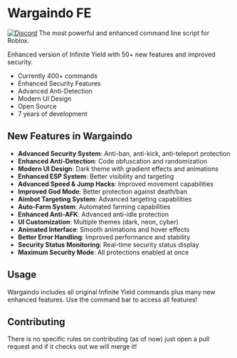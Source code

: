 # Wargaindo FE
[![Discord](https://media.discordapp.net/attachments/338403017894395905/668536741942263808/Discord-Logo-Color.png)](https://discord.gg/78ZuWSq)
The most powerful and enhanced command line script for Roblox.

Enhanced version of Infinite Yield with 50+ new features and improved security.

 - Currently 400+ commands
 - Enhanced Security Features
 - Advanced Anti-Detection
 - Modern UI Design
 - Open Source
 - 7 years of development

## New Features in Wargaindo
- **Advanced Security System**: Anti-ban, anti-kick, anti-teleport protection
- **Enhanced Anti-Detection**: Code obfuscation and randomization
- **Modern UI Design**: Dark theme with gradient effects and animations
- **Enhanced ESP System**: Better visibility and targeting
- **Advanced Speed & Jump Hacks**: Improved movement capabilities
- **Improved God Mode**: Better protection against death/ban
- **Aimbot Targeting System**: Advanced targeting capabilities
- **Auto-Farm System**: Automated farming capabilities
- **Enhanced Anti-AFK**: Advanced anti-idle protection
- **UI Customization**: Multiple themes (dark, neon, cyber)
- **Animated Interface**: Smooth animations and hover effects
- **Better Error Handling**: Improved performance and stability
- **Security Status Monitoring**: Real-time security status display
- **Maximum Security Mode**: All protections enabled at once

## Usage
Wargaindo includes all original Infinite Yield commands plus many new enhanced features. Use the command bar to access all features!

## Contributing
There is no specific rules on contributing (as of now) just open a pull request and if it checks out we will merge it!
